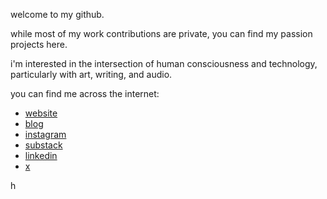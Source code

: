 welcome to my github.

while most of my work contributions are private, you can find my passion projects here.

i'm interested in the intersection of human consciousness and technology, particularly with art, writing, and audio.

you can find me across the internet:

- [website](https://www.nathanthomas.dev)
- [blog](https://www.nathanthomas.dev/blog)
- [instagram](https://www.instagram.com/nwthomas)
- [substack](https://nathanthomas.substack.com)
- [linkedin](https://www.linkedin.com/in/nwthomas-dev)
- [x](https://x.com/nwthomas_)

<a href='http://www.catb.org/hacker-emblem/'>
  <img style="width:1em;height:1em;" src='http://www.catb.org/hacker-emblem/glider.png' alt='hacker emblem' />
</a>